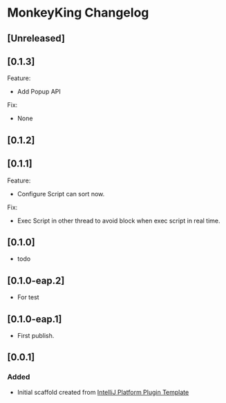 <!-- Keep a Changelog guide -> https://keepachangelog.com -->

# MonkeyKing Changelog

## [Unreleased]

## [0.1.3]
Feature:
- Add Popup API

Fix: 
- None

## [0.1.2]


## [0.1.1]

Feature:
- Configure Script can sort now.
  
Fix:
- Exec Script in other thread to avoid block when exec script in real time.

## [0.1.0]
- todo

## [0.1.0-eap.2]
- For test

## [0.1.0-eap.1]
- First publish.

## [0.0.1]
### Added
- Initial scaffold created from [IntelliJ Platform Plugin Template](https://github.com/JetBrains/intellij-platform-plugin-template)
